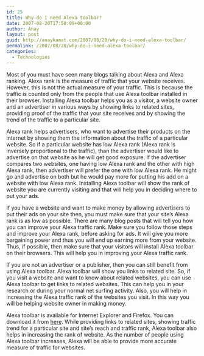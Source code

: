 ```yaml
---
id: 25
title: Why do I need Alexa toolbar?
date: 2007-08-20T17:50:09+00:00
author: Anay
layout: post
guid: http://anaykamat.com/2007/08/20/why-do-i-need-alexa-toolbar/
permalink: /2007/08/20/why-do-i-need-alexa-toolbar/
categories:
  - Technologies
---
```

Most of you must have seen many blogs talking about Alexa and Alexa ranking. Alexa rank is the measure of traffic that your website receives. However, this is not the actual measure of your traffic. This is because the traffic is counted only from the people that use Alexa toolbar installed in their browser. Installing Alexa toolbar helps you as a visitor, a website owner and an advertiser in various ways by showing links to related sites, providing proof of the traffic that your site receives and by showing the trend of the traffic to a particular site.

Alexa rank helps advertisers, who want to advertise their products on the internet by showing them the information about the traffic of a particular website. So if a particular website has low Alexa rank (Alexa rank is inversely proportional to the traffic), than the advertiser would like to advertise on that website as he will get good exposure. If the advertiser compares two websites, one having low Alexa rank and the other with high Alexa rank, then advertiser will prefer the one with low Alexa rank. He might go and advertise on both but he would pay more for putting his add on a website with low Alexa rank. Installing Alexa toolbar will show the rank of website you are currently visiting and that will help you in deciding where to put your ads.

If you have a website and want to make money by allowing advertisers to put their ads on your site then, you must make sure that your site’s Alexa rank is as low as possible. There are many blog posts that will tell you how you can improve your Alexa traffic rank. Make sure you follow those steps and improve your Alexa rank, before asking for ads. It will give you more bargaining power and thus you will end up earning more from your website. Thus, if possible, then make sure that your visitors will install Alexa toolbar on their browsers. This will help you in improving your Alexa traffic rank.

If you are not an advertiser or a publisher, then you can still benefit from using Alexa toolbar. Alexa toolbar will show you links to related site. So, if you visit a website and want to know about related websites, you can use Alexa toolbar to get links to related websites. This can help you in your research or during your normal net surfing activity. Also, you will help in increasing the Alexa traffic rank of the websites you visit. In this way you will be helping website owner in making money.

Alexa toolbar is available for Internet Explorer and Firefox. You can download it from <a href="http://www.alexa.com/site/download/" title="Alexa toolbar download" target="_blank">here</a>. While providing links to related sites, showing traffic trend for a particular site and site’s reach and traffic rank, Alexa toolbar also helps in increasing the rank of website. As the number of people using Alexa toolbar increases, Alexa will be able to provide more accurate measure of traffic for websites.